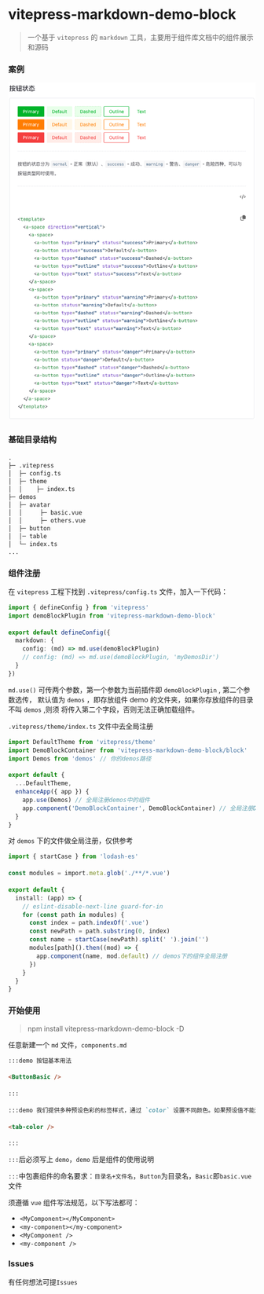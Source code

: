 # vitepress-markdown-demo-block

> 一个基于 `vitepress` 的 `markdown` 工具，主要用于组件库文档中的组件展示和源码

### 案例

![Alt text](example.png)

### 基础目录结构

```
.
├─ .vitepress
│  ├─ config.ts
│  ├─ theme
│  │    ├─ index.ts
├─ demos
│  ├─ avatar
│  │     ├─ basic.vue
│  │     ├─ others.vue
│  ├─ button
│  │─ table
│  └─ index.ts
...

```

### 组件注册

在 `vitepress` 工程下找到 `.vitepress/config.ts` 文件，加入一下代码：

```ts
import { defineConfig } from 'vitepress'
import demoBlockPlugin from 'vitepress-markdown-demo-block'

export default defineConfig({
  markdown: {
    config: (md) => md.use(demoBlockPlugin)
    // config: (md) => md.use(demoBlockPlugin, 'myDemosDir')
  }
})
```

`md.use()` 可传两个参数，第一个参数为当前插件即 `demoBlockPlugin` , 第二个参数选传，
默认值为 `demos` ，即存放组件 demo 的文件夹，如果你存放组件的目录不叫 `demos` ,则须
将传入第二个字段，否则无法正确加载组件。

`.vitepress/theme/index.ts` 文件中去全局注册

```ts
import DefaultTheme from 'vitepress/theme'
import DemoBlockContainer from 'vitepress-markdown-demo-block/block'
import Demos from 'demos' // 你的demos路径

export default {
  ...DefaultTheme,
  enhanceApp({ app }) {
    app.use(Demos) // 全局注册demos中的组件
    app.component('DemoBlockContainer', DemoBlockContainer) // 全局注册DemoBlockContainer
  }
}
```

对 `demos` 下的文件做全局注册，仅供参考

```ts
import { startCase } from 'lodash-es'

const modules = import.meta.glob('./**/*.vue')

export default {
  install: (app) => {
    // eslint-disable-next-line guard-for-in
    for (const path in modules) {
      const index = path.indexOf('.vue')
      const newPath = path.substring(0, index)
      const name = startCase(newPath).split(' ').join('')
      modules[path]().then((mod) => {
        app.component(name, mod.default) // demos下的组件全局注册
      })
    }
  }
}
```

### 开始使用

> npm install vitepress-markdown-demo-block -D

任意新建一个 `md` 文件，`components.md`

```md
:::demo 按钮基本用法

<ButtonBasic />

:::

:::demo 我们提供多种预设色彩的标签样式，通过 `color` 设置不同颜色。如果预设值不能满足你的需求，`color` 字段也可以设置自定义色值。

<tab-color />

:::
```

`:::`后必须写上 `demo`，`demo` 后是组件的使用说明

`:::`中包裹组件的命名要求：`目录名+文件名`，`Button`为目录名，`Basic`即`basic.vue`文件

须遵循 `vue` 组件写法规范，以下写法都可：

- `<MyComponent></MyComponent>`
- `<my-component></my-component>`
- `<MyComponent />`
- `<my-component />`

### Issues

有任何想法可提`Issues`
